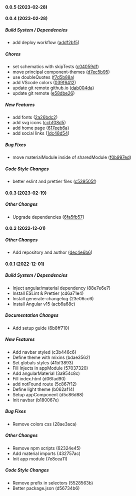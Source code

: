 #### 0.0.5 (2023-02-28)

#### 0.0.4 (2023-02-28)

##### Build System / Dependencies

*  add deploy workflow ([addf2bf5](https://github.com/maurodviveros/maurodviveros.github.io/commit/addf2bf54b5952ec0c9ef749f86d62db7f69cfc8))

##### Chores

*  set schematics with skipTests ([c04059df](https://github.com/maurodviveros/maurodviveros.github.io/commit/c04059dfb5b02ec509a957c0b811586ac827da34))
*  move principal component-themes ([d7ec5b95](https://github.com/maurodviveros/maurodviveros.github.io/commit/d7ec5b95d74e1fb4360f05db0af393e333d86bee))
*  use doubleQuotes ([f7d5b88a](https://github.com/maurodviveros/maurodviveros.github.io/commit/f7d5b88a74b4bfc2ac3f041662c7453a53b38c46))
*  add VScode colors ([039f6412](https://github.com/maurodviveros/maurodviveros.github.io/commit/039f641263d7ec19692385407fdd1677602ef392))
*  update git remote github.io ([dab004da](https://github.com/maurodviveros/maurodviveros.github.io/commit/dab004da16ce8e7a27514b6df5ec72b7998c2437))
*  update git remote ([e58dbe26](https://github.com/maurodviveros/maurodviveros.github.io/commit/e58dbe26cb3968134af10df402acd70a2d12a7bc))

##### New Features

*  add fonts ([2a26bdc2](https://github.com/maurodviveros/maurodviveros.github.io/commit/2a26bdc20eeff9c4cbd4383f54c92ae3ad1ba3d1))
*  add svg icons ([ccbf08d5](https://github.com/maurodviveros/maurodviveros.github.io/commit/ccbf08d56e27e3c7790b44b299e02d890e781bde))
*  add home page ([617eeb6a](https://github.com/maurodviveros/maurodviveros.github.io/commit/617eeb6a5c9b0e54dd8823355ba7fa8d05c08932))
*  add social links ([1dc48d54](https://github.com/maurodviveros/maurodviveros.github.io/commit/1dc48d541d8552100f2259227bdea85a3b3bce2d))

##### Bug Fixes

*  move materialModule inside of sharedModule ([f0b997ed](https://github.com/maurodviveros/maurodviveros.github.io/commit/f0b997ed6123d05842eb90afdf912695e7e8bd13))

##### Code Style Changes

*  better eslint and prettier files ([c539505f](https://github.com/maurodviveros/maurodviveros.github.io/commit/c539505f988be2732faa7b8a1114e1fc3898865c))

#### 0.0.3 (2023-02-19)

##### Other Changes

*  Upgrade dependencies ([6fa5fb57](https://github.com/maurodviveros/maurodviveros.github.io/commit/6fa5fb57025e8d281b12cc68ad41e8772ca58b23))

#### 0.0.2 (2022-12-01)

##### Other Changes

* Add repository and author ([dec4e6b6](https://github.com/maurodviveros/maurodviveros.github.io/commit/dec4e6b667fcb7a96c7a97a686e0493ed1867b86))

#### 0.0.1 (2022-12-01)

##### Build System / Dependencies

* Inject angular/material dependency (88e7e6e7)
* Install ESLint & Prettier (cd6a71e4)
* Install generate-changelog (23e06cc6)
* Install Angular v15 (acb6a68c)

##### Documentation Changes

* Add setup guide (6b8ff710)

##### New Features

* Add navbar styled (c3b446c6)
* Define theme with mixins (bdae3562)
* Set globals styles (41bf3893)
* Fill Injects in appModule (57037320)
* Add angularMaterial (3a954c8c)
* Fill index.html (d06fad90)
*  add notFound route (5c867f12)
* Define light theme (b062af14)
* Setup appComponent (d5c86d88)
* Init navbar (b180067e)

##### Bug Fixes

* Remove colors css (28ae3aca)

##### Other Changes

* Remove npm scripts (62324e45)
* Add material imports (432757ac)
* Init app module (7e8cea11)

##### Code Style Changes

* Remove prefix in selectors (5528563b)
* Better package.json (d56734b6)

